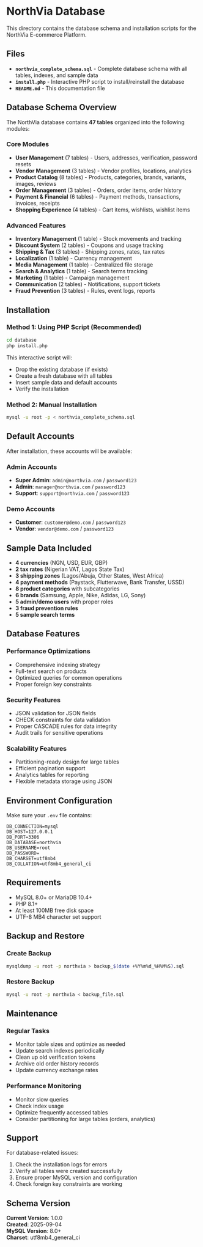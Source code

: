 # NorthVia Database

This directory contains the database schema and installation scripts for the NorthVia E-commerce Platform.

## Files

- **`northvia_complete_schema.sql`** - Complete database schema with all tables, indexes, and sample data
- **`install.php`** - Interactive PHP script to install/reinstall the database
- **`README.md`** - This documentation file

## Database Schema Overview

The NorthVia database contains **47 tables** organized into the following modules:

### Core Modules
- **User Management** (7 tables) - Users, addresses, verification, password resets
- **Vendor Management** (3 tables) - Vendor profiles, locations, analytics
- **Product Catalog** (8 tables) - Products, categories, brands, variants, images, reviews
- **Order Management** (3 tables) - Orders, order items, order history
- **Payment & Financial** (6 tables) - Payment methods, transactions, invoices, receipts
- **Shopping Experience** (4 tables) - Cart items, wishlists, wishlist items

### Advanced Features
- **Inventory Management** (1 table) - Stock movements and tracking
- **Discount System** (2 tables) - Coupons and usage tracking
- **Shipping & Tax** (3 tables) - Shipping zones, rates, tax rates
- **Localization** (1 table) - Currency management
- **Media Management** (1 table) - Centralized file storage
- **Search & Analytics** (1 table) - Search terms tracking
- **Marketing** (1 table) - Campaign management
- **Communication** (2 tables) - Notifications, support tickets
- **Fraud Prevention** (3 tables) - Rules, event logs, reports

## Installation

### Method 1: Using PHP Script (Recommended)

```bash
cd database
php install.php
```

This interactive script will:
- Drop the existing database (if exists)
- Create a fresh database with all tables
- Insert sample data and default accounts
- Verify the installation

### Method 2: Manual Installation

```bash
mysql -u root -p < northvia_complete_schema.sql
```

## Default Accounts

After installation, these accounts will be available:

### Admin Accounts
- **Super Admin**: `admin@northvia.com` / `password123`
- **Admin**: `manager@northvia.com` / `password123` 
- **Support**: `support@northvia.com` / `password123`

### Demo Accounts
- **Customer**: `customer@demo.com` / `password123`
- **Vendor**: `vendor@demo.com` / `password123`

## Sample Data Included

- **4 currencies** (NGN, USD, EUR, GBP)
- **2 tax rates** (Nigerian VAT, Lagos State Tax)
- **3 shipping zones** (Lagos/Abuja, Other States, West Africa)
- **4 payment methods** (Paystack, Flutterwave, Bank Transfer, USSD)
- **8 product categories** with subcategories
- **6 brands** (Samsung, Apple, Nike, Adidas, LG, Sony)
- **5 admin/demo users** with proper roles
- **3 fraud prevention rules**
- **5 sample search terms**

## Database Features

### Performance Optimizations
- Comprehensive indexing strategy
- Full-text search on products
- Optimized queries for common operations
- Proper foreign key constraints

### Security Features
- JSON validation for JSON fields
- CHECK constraints for data validation
- Proper CASCADE rules for data integrity
- Audit trails for sensitive operations

### Scalability Features
- Partitioning-ready design for large tables
- Efficient pagination support
- Analytics tables for reporting
- Flexible metadata storage using JSON

## Environment Configuration

Make sure your `.env` file contains:

```env
DB_CONNECTION=mysql
DB_HOST=127.0.0.1
DB_PORT=3306
DB_DATABASE=northvia
DB_USERNAME=root
DB_PASSWORD=
DB_CHARSET=utf8mb4
DB_COLLATION=utf8mb4_general_ci
```

## Requirements

- MySQL 8.0+ or MariaDB 10.4+
- PHP 8.1+
- At least 100MB free disk space
- UTF-8 MB4 character set support

## Backup and Restore

### Create Backup
```bash
mysqldump -u root -p northvia > backup_$(date +%Y%m%d_%H%M%S).sql
```

### Restore Backup
```bash
mysql -u root -p northvia < backup_file.sql
```

## Maintenance

### Regular Tasks
- Monitor table sizes and optimize as needed
- Update search indexes periodically  
- Clean up old verification tokens
- Archive old order history records
- Update currency exchange rates

### Performance Monitoring
- Monitor slow queries
- Check index usage
- Optimize frequently accessed tables
- Consider partitioning for large tables (orders, analytics)

## Support

For database-related issues:
1. Check the installation logs for errors
2. Verify all tables were created successfully
3. Ensure proper MySQL version and configuration
4. Check foreign key constraints are working

## Schema Version

**Current Version**: 1.0.0  
**Created**: 2025-09-04  
**MySQL Version**: 8.0+  
**Charset**: utf8mb4_general_ci